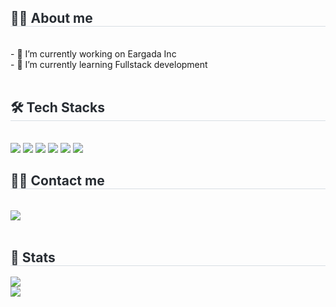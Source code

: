<div align= "left">
        <div style="text-align: left;">
    <h2 style="border-bottom: 1px solid #d8dee4; color: #282d33;"> 🧑‍💻 About me </h2> <br> 
    <div align= "left">    - 🔭 I’m currently working on Eargada Inc<br>
    - 🌱 I’m currently learning Fullstack development
          </div>  <br> 
    </div>
    <div style="text-align: left;">
    <h2 style="border-bottom: 1px solid #d8dee4; color: #282d33;"> 🛠️ Tech Stacks </h2> <br> 
    <div  align= "left"> <img src="https://img.shields.io/badge/Javascript-F7DF1E?style=flat-square&logo=javascript&logoColor=white"/>  <img src="https://img.shields.io/badge/Typescript-3178C6?style=flat-square&logo=typescript&logoColor=white"/>  <img src="https://img.shields.io/badge/React-61DAFB?style=flat-square&logo=react&logoColor=white"/>  <img src="https://img.shields.io/badge/Next.js-000000?style=flat-square&logo=nextdotjs&logoColor=white"/>  <img src="https://img.shields.io/badge/Sass-CC6699?style=flat-square&logo=Sass&logoColor=white">
          <img src="https://img.shields.io/badge/Tailwind CSS-06B6D4?style=flat-square&logo=Tailwind CSS&logoColor=white">
          </div>
    </div>
    <div style="text-align: left;">
    <h2 style="border-bottom: 1px solid #d8dee4; color: #282d33;"> 🧑‍💻 Contact me </h2> <br> 
    <div align= "left"> <a href=https://marymonkey.tistory.com/> <img src="https://img.shields.io/badge/Tistory-000000?style=flat-square&logo=Tistory&logoColor=white&link=https://zoooos.tistory.com/"> </a>
          </div>  <br> 
    <div align= "left">  </div> 
    </div>
    <div style="text-align: left;"> 
<div style="text-align: left;"> 
    <h2 style="border-bottom: 1px solid #d8dee4; color: #282d33;"> 🏅 Stats </h2> <div style="text-align: left;"> <img src="https://github-readme-stats.vercel.app/api?username=zooooss&bg_color=60,ffe5f1,ffffff&title_color=67696f&text_color=67696f"
         /><br><img src="https://github-readme-stats.vercel.app/api/top-langs/?username=zooooss&layout=compact&bg_color=60,ffe5f1,ffffff&title_color=67696f&text_color=67696f"
           /> </div> 
</div>
    </div>
        </div>
